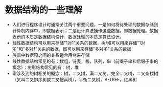 # 数据结构的一些理解

- 人们进行程序设计时通常关注两个重要问题，一是如何将待处理的数据存储到计算机内存中，即数据表示；二是设计算法操作这些数据，即数据处理。数据表示的本质是数据结构设计，数据处理的本质是算法设计。
- 线性数据结构可以用来存储"1对1"关系的数据，树/堆可以用来存储"1对多"和"多对1"关系的数据，图可以用来存储"多对多"关系的数据
- 族谱中数据项之间的关系适合用树来存储
- 线性数据结构常见的有：数组，链表，栈，队列，串（前缀子串和后缀子串的概念）；树形结构常见的有：树，堆
- 常涉及到的树相关的概念：树，二叉树，满二叉树，完全二叉树，二叉查找树（又叫二叉排序树或二叉搜索树），平衡二叉树，B-TREE，红黑树
